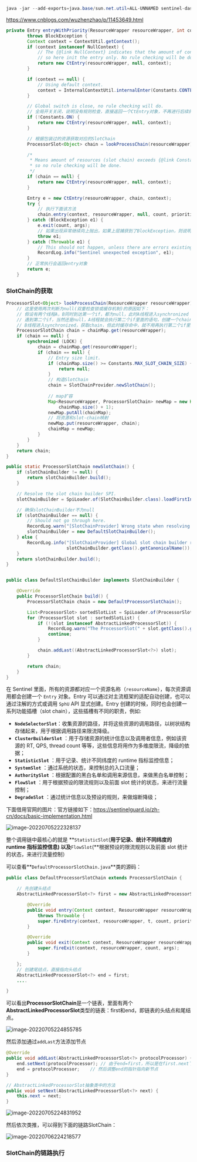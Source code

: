 ```java
java -jar --add-exports=java.base/sun.net.util=ALL-UNNAMED sentinel-dashboard-1.8.4.jar
```

https://www.cnblogs.com/wuzhenzhao/p/11453649.html

```java
private Entry entryWithPriority(ResourceWrapper resourceWrapper, int count, boolean prioritized, Object... args)
        throws BlockException {
        Context context = ContextUtil.getContext();
        if (context instanceof NullContext) {
            // The {@link NullContext} indicates that the amount of context has exceeded the threshold,
            // so here init the entry only. No rule checking will be done.
            return new CtEntry(resourceWrapper, null, context);
        }

        if (context == null) {
            // Using default context.
            context = InternalContextUtil.internalEnter(Constants.CONTEXT_DEFAULT_NAME);
        }

        // Global switch is close, no rule checking will do.
    	// 全局开关关闭，说明没有规则检查，直接返回一个CtEntry对象，不再进行后续的限流检测
        if (!Constants.ON) {
            return new CtEntry(resourceWrapper, null, context);
        }

    	// 根据包装过的资源获取对应的SlotChain
        ProcessorSlot<Object> chain = lookProcessChain(resourceWrapper);

        /*
         * Means amount of resources (slot chain) exceeds {@link Constants.MAX_SLOT_CHAIN_SIZE},
         * so no rule checking will be done.
         */
        if (chain == null) {
            return new CtEntry(resourceWrapper, null, context);
        }

        Entry e = new CtEntry(resourceWrapper, chain, context);
        try {
            // 执行下面该方法
            chain.entry(context, resourceWrapper, null, count, prioritized, args);
        } catch (BlockException e1) {
            e.exit(count, args);
            // 如果出现异常继续向上抛出，如果上层捕获到了BlockException，则说明请求被限流了，否则请求正常执行
            throw e1;
        } catch (Throwable e1) {
            // This should not happen, unless there are errors existing in Sentinel internal.
            RecordLog.info("Sentinel unexpected exception", e1);
        }
    	// 正常执行会返回entry对象
        return e;
    }
```

### SlotChain的获取

```java
ProcessorSlot<Object> lookProcessChain(ResourceWrapper resourceWrapper) {
    // 这里使用两次判断为null(双重检查锁或缓存机制)的原因如下：
    // 假设有两个线程A，B同时到达第一个if，都为null，此时A线程进入synchronized
    // 遇到第二个if，当然还是null，A线程就会执行第二个if里面的语句，创建一个chain，然后存到缓存中，退出synchronized
    // B线程进入synchronized，获取chain，但此时缓存命中，就不用再执行第二个if里面的语句了，减少了synchronized锁的时间
    ProcessorSlotChain chain = chainMap.get(resourceWrapper);
    if (chain == null) {
        synchronized (LOCK) {
            chain = chainMap.get(resourceWrapper);
            if (chain == null) {
                // Entry size limit.
                if (chainMap.size() >= Constants.MAX_SLOT_CHAIN_SIZE) {
                    return null;
                }
				// 构造SlotChain
                chain = SlotChainProvider.newSlotChain();
                
               	// map扩容
                Map<ResourceWrapper, ProcessorSlotChain> newMap = new HashMap<ResourceWrapper, ProcessorSlotChain>(
                    chainMap.size() + 1);
                newMap.putAll(chainMap);
                // 将资源和slot-chain映射
                newMap.put(resourceWrapper, chain);
                chainMap = newMap;
            }
        }
    }
    return chain;
}

public static ProcessorSlotChain newSlotChain() {
    if (slotChainBuilder != null) {
        return slotChainBuilder.build();
    }

    // Resolve the slot chain builder SPI.
    slotChainBuilder = SpiLoader.of(SlotChainBuilder.class).loadFirstInstanceOrDefault();

    // 确保slotChainBuilder不为null
    if (slotChainBuilder == null) {
        // Should not go through here.
        RecordLog.warn("[SlotChainProvider] Wrong state when resolving slot chain builder, using default");
        slotChainBuilder = new DefaultSlotChainBuilder();
    } else {
        RecordLog.info("[SlotChainProvider] Global slot chain builder resolved: {}",
                       slotChainBuilder.getClass().getCanonicalName());
    }
    return slotChainBuilder.build();
}


public class DefaultSlotChainBuilder implements SlotChainBuilder {

    @Override
    public ProcessorSlotChain build() {
        ProcessorSlotChain chain = new DefaultProcessorSlotChain();

        List<ProcessorSlot> sortedSlotList = SpiLoader.of(ProcessorSlot.class).loadInstanceListSorted();
        for (ProcessorSlot slot : sortedSlotList) {
            if (!(slot instanceof AbstractLinkedProcessorSlot)) {
                RecordLog.warn("The ProcessorSlot(" + slot.getClass().getCanonicalName() + ") is not an instance of AbstractLinkedProcessorSlot, can't be added into ProcessorSlotChain");
                continue;
            }

            chain.addLast((AbstractLinkedProcessorSlot<?>) slot);
        }

        return chain;
    }
}
```

在 Sentinel 里面，所有的资源都对应一个资源名称（`resourceName`），每次资源调用都会创建一个 `Entry` 对象。Entry 可以通过对主流框架的适配自动创建，也可以通过注解的方式或调用 `SphU` API 显式创建。Entry 创建的时候，同时也会创建一系列功能插槽（slot chain），这些插槽有不同的职责，例如:

- **`NodeSelectorSlot`**：收集资源的路径，并将这些资源的调用路径，以树状结构存储起来，用于根据调用路径来限流降级。
- **`ClusterBuilderSlot`** ：用于存储资源的统计信息以及调用者信息，例如该资源的 RT, QPS, thread count 等等，这些信息将用作为多维度限流，降级的依据；
- **`StatisticSlot`** ：用于记录、统计不同纬度的 runtime 指标监控信息；
- **`SystemSlot`** ：通过系统的状态，来控制总的入口流量；
- **`AuthoritySlot`** ：根据配置的黑白名单和调用来源信息，来做黑白名单控制；
- **`FlowSlot`** ：用于根据预设的限流规则以及前面 slot 统计的状态，来进行流量控制；
- **`DegradeSlot`** ：通过统计信息以及预设的规则，来做熔断降级；

下面借用官网的图片：官方链接如下：https://sentinelguard.io/zh-cn/docs/basic-implementation.html

![image-20220705222328137](https://raw.githubusercontent.com/Floweryu/typora-img/main/img/202207052223584.png)

整个调用链中最核心的就是 **`StatisticSlot`(**用于记录、统计不同纬度的 runtime 指标监控信息) 以及**`FlowSlot`(**根据预设的限流规则以及前面 slot 统计的状态，来进行流量控制）

可以查看**`DefaultProcessorSlotChain.java`**类的源码：

```java
public class DefaultProcessorSlotChain extends ProcessorSlotChain {

    // 先创建头结点
    AbstractLinkedProcessorSlot<?> first = new AbstractLinkedProcessorSlot<Object>() {

        @Override
        public void entry(Context context, ResourceWrapper resourceWrapper, Object t, int count, boolean prioritized, Object... args)
            throws Throwable {
            super.fireEntry(context, resourceWrapper, t, count, prioritized, args);
        }

        @Override
        public void exit(Context context, ResourceWrapper resourceWrapper, int count, Object... args) {
            super.fireExit(context, resourceWrapper, count, args);
        }

    };
    // 创建尾结点，直接指向头结点
    AbstractLinkedProcessorSlot<?> end = first;
    ....

}
```

可以看出**ProcessorSlotChain**是一个链表，里面有两个**AbstractLinkedProcessorSlot**类型的链表：first和end，即链表的头结点和尾结点。

![image-20220705224855785](https://raw.githubusercontent.com/Floweryu/typora-img/main/img/202207052249479.png)

然后添加通过`addLast`方法添加节点

```java
@Override
public void addLast(AbstractLinkedProcessorSlot<?> protocolProcessor) {
    end.setNext(protocolProcessor);	// 由于end=first，所以是在first.next下面添加节点
    end = protocolProcessor;	// 然后调整end的指针指向新节点
}

// AbstractLinkedProcessorSlot抽象类中的方法
public void setNext(AbstractLinkedProcessorSlot<?> next) {
    this.next = next;
}
```

![image-20220705224831952](https://raw.githubusercontent.com/Floweryu/typora-img/main/img/202207052248830.png)



然后依次类推，可以得到下面的链路SlotChain：

![image-20220706224218577](https://raw.githubusercontent.com/Floweryu/typora-img/main/img/202207062242264.png)

### SlotChain的链路执行

